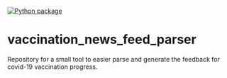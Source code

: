 [![Python package](https://github.com/momcilo78/vaccination_news_feed_parser/actions/workflows/python.yml/badge.svg)](https://github.com/momcilo78/vaccination_news_feed_parser/actions/workflows/python.yml)

# vaccination_news_feed_parser
Repository for a small tool to easier parse and generate the feedback for covid-19 vaccination progress.
